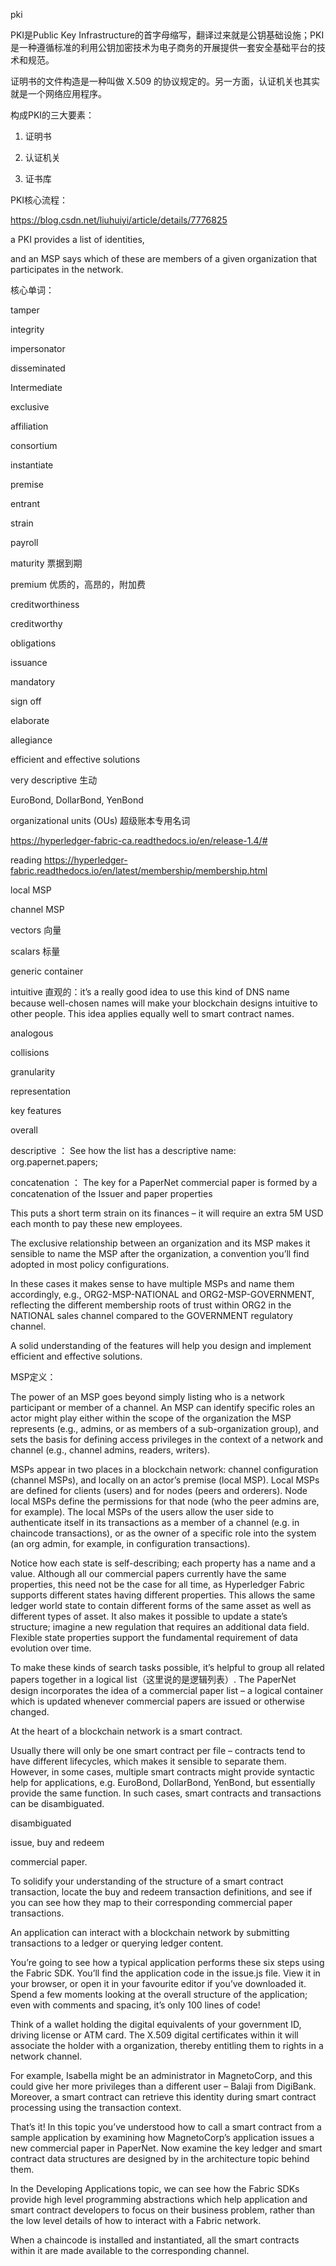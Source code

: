 pki

PKI是Public Key Infrastructure的首字母缩写，翻译过来就是公钥基础设施；PKI是一种遵循标准的利用公钥加密技术为电子商务的开展提供一套安全基础平台的技术和规范。

证明书的文件构造是一种叫做 X.509 的协议规定的。另一方面，认证机关也其实就是一个网络应用程序。

构成PKI的三大要素：

1. 证明书

2. 认证机关

3. 证书库

PKI核心流程： 

https://blog.csdn.net/liuhuiyi/article/details/7776825


a PKI provides a list of identities, 

and an MSP says which of these are members of a given organization that participates in the network.

核心单词：

tamper

integrity

impersonator

disseminated

Intermediate

exclusive

affiliation

consortium

instantiate

premise

entrant

strain

payroll

maturity 票据到期

premium 优质的，高昂的，附加费

creditworthiness

creditworthy

obligations

issuance

mandatory

sign off 

elaborate

allegiance

efficient and effective solutions

very descriptive 生动

EuroBond, DollarBond, YenBond
 
organizational units (OUs) 超级账本专用名词

https://hyperledger-fabric-ca.readthedocs.io/en/release-1.4/#

reading
https://hyperledger-fabric.readthedocs.io/en/latest/membership/membership.html

local MSP

channel MSP

vectors 向量

scalars 标量

generic container

intuitive 直观的：it’s a really good idea to use this kind of DNS name because well-chosen names will make your blockchain designs intuitive to other people. This idea applies equally well to smart contract names.

analogous

collisions

granularity

representation

key features

overall

descriptive ： See how the list has a descriptive name: org.papernet.papers;

concatenation ： The key for a PaperNet commercial paper is formed by a concatenation of the Issuer and paper properties

This puts a short term strain on its finances – it will require an extra 5M USD each month to pay these new employees.

The exclusive relationship between an organization and its MSP makes it sensible to name the MSP after the organization, a convention you’ll find adopted in most policy configurations. 

In these cases it makes sense to have multiple MSPs and name them accordingly, e.g., ORG2-MSP-NATIONAL and ORG2-MSP-GOVERNMENT, reflecting the different membership roots of trust within ORG2 in the NATIONAL sales channel compared to the GOVERNMENT regulatory channel.

A solid understanding of the features will help you design and implement efficient and effective solutions.

MSP定义：

The power of an MSP goes beyond simply listing who is a network participant or member of a channel. An MSP can identify specific roles an actor might play either within the scope of the organization the MSP represents (e.g., admins, or as members of a sub-organization group), and sets the basis for defining access privileges in the context of a network and channel (e.g., channel admins, readers, writers).

MSPs appear in two places in a blockchain network: channel configuration (channel MSPs), and locally on an actor’s premise (local MSP). Local MSPs are defined for clients (users) and for nodes (peers and orderers). Node local MSPs define the permissions for that node (who the peer admins are, for example). The local MSPs of the users allow the user side to authenticate itself in its transactions as a member of a channel (e.g. in chaincode transactions), or as the owner of a specific role into the system (an org admin, for example, in configuration transactions).

Notice how each state is self-describing; each property has a name and a value. Although all our commercial papers currently have the same properties, this need not be the case for all time, as Hyperledger Fabric supports different states having different properties. This allows the same ledger world state to contain different forms of the same asset as well as different types of asset. It also makes it possible to update a state’s structure; imagine a new regulation that requires an additional data field. Flexible state properties support the fundamental requirement of data evolution over time.

To make these kinds of search tasks possible, it’s helpful to group all related papers together in a logical list（这里说的是逻辑列表）. The PaperNet design incorporates the idea of a commercial paper list – a logical container which is updated whenever commercial papers are issued or otherwise changed.

At the heart of a blockchain network is a smart contract. 

Usually there will only be one smart contract per file – contracts tend to have different lifecycles, which makes it sensible to separate them. However, in some cases, multiple smart contracts might provide syntactic help for applications, e.g. EuroBond, DollarBond, YenBond, but essentially provide the same function. In such cases, smart contracts and transactions can be disambiguated.

disambiguated

issue, buy and redeem 

commercial paper.

To solidify your understanding of the structure of a smart contract transaction, locate the buy and redeem transaction definitions, and see if you can see how they map to their corresponding commercial paper transactions.

An application can interact with a blockchain network by submitting transactions to a ledger or querying ledger content. 

You’re going to see how a typical application performs these six steps using the Fabric SDK. You’ll find the application code in the issue.js file. View it in your browser, or open it in your favourite editor if you’ve downloaded it. Spend a few moments looking at the overall structure of the application; even with comments and spacing, it’s only 100 lines of code!

Think of a wallet holding the digital equivalents of your government ID, driving license or ATM card. The X.509 digital certificates within it will associate the holder with a organization, thereby entitling them to rights in a network channel. 

For example, Isabella might be an administrator in MagnetoCorp, and this could give her more privileges than a different user – Balaji from DigiBank. Moreover, a smart contract can retrieve this identity during smart contract processing using the transaction context.

That’s it! In this topic you’ve understood how to call a smart contract from a sample application by examining how MagnetoCorp’s application issues a new commercial paper in PaperNet. Now examine the key ledger and smart contract data structures are designed by in the architecture topic behind them.

In the Developing Applications topic, we can see how the Fabric SDKs provide high level programming abstractions which help application and smart contract developers to focus on their business problem, rather than the low level details of how to interact with a Fabric network.

When a chaincode is installed and instantiated, all the smart contracts within it are made available to the corresponding channel.

